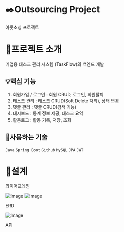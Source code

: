 # ✒️Outsourcing Project
아웃소싱 프로젝트

# 📌프로젝트 소개
기업용 태스크 관리 시스템 (TaskFlow)의 백엔드 개발

## 💡핵심 기능
1. 회원가입 / 로그인 : 회원 CRUD, 로그인, 회원탈퇴
2. 태스크 관리 : 태스크 CRUD(Soft Delete 처리), 상태 변경
3. 댓글 관리 : 댓글 CRUD(검색 기능)
4. 대시보드 : 통계 정보 제공, 태스크 요약
5. 활동로그 : 활동 기록, 저장, 조회

## 🔧사용하는 기술
`Java` `Spring Boot` `Github` `MySQL` `JPA` `JWT`

# 📃설계
와이어프레임

![Image](https://github.com/user-attachments/assets/5c593282-83d7-481c-9db1-b5c18bad4dac)
![Image](https://github.com/user-attachments/assets/f85137b9-9cfd-49ae-81be-83559597dc71)

ERD

![Image](https://github.com/user-attachments/assets/615573bf-5cfc-4826-9e73-03c85349be78)

API
